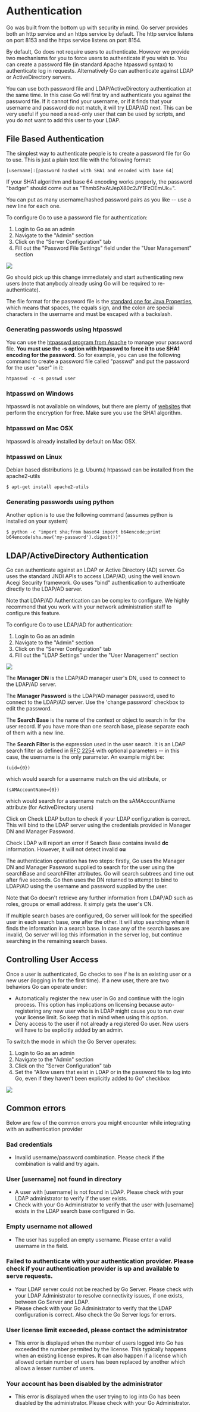 # Authentication

Go was built from the bottom up with security in mind. Go server provides both an http service and an https service by default. The http service listens on port 8153 and the https service listens on port 8154.

By default, Go does not require users to authenticate. However we provide two mechanisms for you to force users to authenticate if you wish to. You can create a password file (in standard Apache htpasswd syntax) to authenticate log in requests. Alternatively Go can authenticate against LDAP or ActiveDirectory servers.

You can use both password file and LDAP/ActiveDirectory authentication at the same time. In this case Go will first try and authenticate you against the password file. If it cannot find your username, or if it finds that your username and password do not match, it will try LDAP/AD next. This can be very useful if you need a read-only user that can be used by scripts, and you do not want to add this user to your LDAP.

## File Based Authentication

The simplest way to authenticate people is to create a password file for Go to use. This is just a plain text file with the following format:

```
[username]:[password hashed with SHA1 and encoded with base 64]
```

If your SHA1 algorithm and base 64 encoding works properly, the password "badger" should come out as "ThmbShxAtJepX80c2JY1FzOEmUk=".

You can put as many username/hashed password pairs as you like -- use a new line for each one.

To configure Go to use a password file for authentication:

1.  Login to Go as an admin
2.  Navigate to the "Admin" section
3.  Click on the "Server Configuration" tab
4.  Fill out the "Password File Settings" field under the "User Management" section

![](../resources/images/user_authentication_password_file.png)

Go should pick up this change immediately and start authenticating new users (note that anybody already using Go will be required to re-authenticate).

The file format for the password file is the [standard one for Java Properties](http://docs.oracle.com/javase/7/docs/api/java/util/Properties.html#load%28java.io.Reader%29), which means that spaces, the equals sign, and the colon are special characters in the username and must be escaped with a backslash.

### Generating passwords using htpasswd

You can use the [htpasswd program from Apache](http://httpd.apache.org/docs/2.0/programs/htpasswd.html) to manage your password file. **You must use the -s option with htpasswd to force it to use SHA1 encoding for the password.** So for example, you can use the following command to create a password file called "passwd" and put the password for the user "user" in it:

```shell
htpasswd -c -s passwd user
```

### htpasswd on Windows

htpasswd is not available on windows, but there are plenty of [websites](http://www.google.com/search?q=generate+htpasswd+sha) that perform the encryption for free. Make sure you use the SHA1 algorithm.

### htpasswd on Mac OSX

htpasswd is already installed by default on Mac OSX.

### htpasswd on Linux

Debian based distributions (e.g. Ubuntu) htpasswd can be installed from the apache2-utils

```shell
$ apt-get install apache2-utils
```

### Generating passwords using python

Another option is to use the following command (assumes python is installed on your system)

```shell
$ python -c "import sha;from base64 import b64encode;print b64encode(sha.new('my-password').digest())"
```

## LDAP/ActiveDirectory Authentication

Go can authenticate against an LDAP or Active Directory (AD) server. Go uses the standard JNDI APIs to access LDAP/AD, using the well known Acegi Security framework. Go uses "bind" authentication to authenticate directly to the LDAP/AD server.

Note that LDAP/AD Authentication can be complex to configure. We highly recommend that you work with your network administration staff to configure this feature.

To configure Go to use LDAP/AD for authentication:

1.  Login to Go as an admin
2.  Navigate to the "Admin" section
3.  Click on the "Server Configuration" tab
4.  Fill out the "LDAP Settings" under the "User Management" section

![](../resources/images/user_authentication_ldap.png)

The **Manager DN** is the LDAP/AD manager user's DN, used to connect to the LDAP/AD server.

The **Manager Password** is the LDAP/AD manager password, used to connect to the LDAP/AD server. Use the 'change password' checkbox to edit the password.

The **Search Base** is the name of the context or object to search in for the user record. If you have more than one search base, please separate each of them with a new line.

The **Search Filter** is the expression used in the user search. It is an LDAP search filter as defined in [RFC 2254](http://www.ietf.org/rfc/rfc2254.txt) with optional parameters -- in this case, the username is the only parameter. An example might be:

```
(uid={0})
```

which would search for a username match on the uid attribute, or

```
(sAMAccountName={0})
```

which would search for a username match on the sAMAccountName attribute (for ActiveDirectory users)

Click on Check LDAP button to check if your LDAP configuration is correct. This will bind to the LDAP server using the credentials provided in Manager DN and Manager Password.

Check LDAP will report an error if Search Base contains invalid **dc** information. However, it will not detect invalid **ou**

The authentication operation has two steps: firstly, Go uses the Manager DN and Manager Password supplied to search for the user using the searchBase and searchFilter attributes. Go will search subtrees and time out after five seconds. Go then uses the DN returned to attempt to bind to LDAP/AD using the username and password supplied by the user.

Note that Go doesn't retrieve any further information from LDAP/AD such as roles, groups or email address. It simply gets the user's CN.

If multiple search bases are configured, Go server will look for the specified user in each search base, one after the other. It will stop searching when it finds the information in a search base. In case any of the search bases are invalid, Go server will log this information in the server log, but continue searching in the remaining search bases.

## Controlling User Access

Once a user is authenticated, Go checks to see if he is an existing user or a new user (logging in for the first time). If a new user, there are two behaviors Go can operate under:

-   Automatically register the new user in Go and continue with the login process. This option has implications on licensing because auto-registering any new user who is in LDAP might cause you to run over your license limit. So keep that in mind when using this option.
-   Deny access to the user if not already a registered Go user. New users will have to be explicitly added by an admin.

To switch the mode in which the Go Server operates:

1.  Login to Go as an admin
2.  Navigate to the "Admin" section
3.  Click on the "Server Configuration" tab
4.  Set the "Allow users that exist in LDAP or in the password file to log into Go, even if they haven't been explicitly added to Go" checkbox

![](../resources/images/user_authentication_auto_login.png)

## Common errors

Below are few of the common errors you might encounter while integrating with an authentication provider

### Bad credentials

-   Invalid username/password combination. Please check if the combination is valid and try again.

### User [username] not found in directory

-   A user with [username] is not found in LDAP. Please check with your LDAP administrator to verify if the user exists.
-   Check with your Go Administrator to verify that the user with [username] exists in the LDAP search base configured in Go.

### Empty username not allowed

-   The user has supplied an empty username. Please enter a valid username in the field.

### Failed to authenticate with your authentication provider. Please check if your authentication provider is up and available to serve requests.

-   Your LDAP server could not be reached by Go Server. Please check with your LDAP Administrator to resolve connectivity issues, if one exists, between Go Server and LDAP.
-   Please check with your Go Administrator to verify that the LDAP configuration is correct. Also check the Go Server logs for errors.

### User license limit exceeded, please contact the administrator

-   This error is displayed when the number of users logged into Go has exceeded the number permited by the license. This typically happens when an existing license expires. It can also happen if a license which allowed certain number of users has been replaced by another which allows a lesser number of users.

### Your account has been disabled by the administrator

-   This error is displayed when the user trying to log into Go has been disabled by the administrator. Please check with your Go Administrator.
